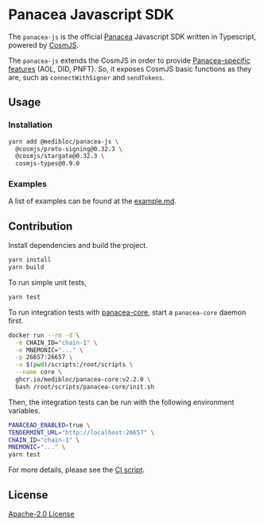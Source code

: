 # Panacea Javascript SDK

The `panacea-js` is the official [Panacea](https://github.com/medibloc/panacea-core) Javascript SDK written in Typescript, powered by [CosmJS](https://github.com/cosmos/cosmjs).

The `panacea-js` extends the CosmJS in order to provide [Panacea-specific features](https://github.com/medibloc/panacea-core#key-features) (AOL, DID, PNFT).
So, it exposes CosmJS basic functions as they are, such as `connectWithSigner` and `sendTokens`.

## Usage

### Installation

```bash
yarn add @medibloc/panacea-js \
  @cosmjs/proto-signing@0.32.3 \
  @cosmjs/stargate@0.32.3 \
  cosmjs-types@0.9.0
```

### Examples

A list of examples can be found at the [example.md](docs/examples.md).

## Contribution

Install dependencies and build the project.
```bash
yarn install
yarn build
```

To run simple unit tests,
```bash
yarn test
````

To run integration tests with [panacea-core](https://github.com/medibloc/panacea-core), start a `panacea-core` daemon first.
```bash
docker run --rm -d \
  -e CHAIN_ID="chain-1" \
  -e MNEMONIC="..." \
  -p 26657:26657 \
  -v $(pwd)/scripts:/root/scripts \
  --name core \
  ghcr.io/medibloc/panacea-core:v2.2.0 \
  bash /root/scripts/panacea-core/init.sh
```

Then, the integration tests can be run with the following environment variables.
```bash
PANACEAD_ENABLED=true \
TENDERMINT_URL="http://localhost:26657" \
CHAIN_ID="chain-1" \
MNEMONIC="..." \
yarn test
```

For more details, please see the [CI script](.github/workflows/ci.yml).

## License

[Apache-2.0 License](LICENSE)
